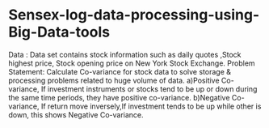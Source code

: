 # Sensex-log-data-processing-using-Big-Data-tools
Data : Data set contains stock information such as daily quotes ,Stock highest price, Stock opening price on New York Stock Exchange.  Problem Statement: Calculate Co-variance for stock data to solve storage &amp; processing problems related to huge volume of data.  a)Positive Co-variance, If investment instruments or stocks tend to be up or down during the same time periods, they have positive co-variance.  b)Negative Co-variance, If return move inversely,If investment tends to be up while other is down, this shows Negative Co-variance.
